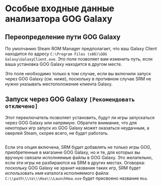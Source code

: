 # Особые входные данные анализатора GOG Galaxy

## Переопределение пути GOG Galaxy
По умолчанию Steam ROM Manager предполагает, что ваш Galaxy Client находится по адресу `C:\Program Files (x86)\GOG Galaxy\GalaxyClient.exe`. Это поле позволяет вам изменить путь, если ваша установка GOG Galaxy находится в другом месте.

Это поле необходимо только в том случае, если вы включили запуск через GOG Galaxy (см. ниже), поскольку в противном случае SRM не нужно указывать местоположение клиента Galaxy.

## Запуск через GOG Galaxy `[Рекомендовать отключено]`

Этот переключатель позволяет установить, будут ли игры запускаться через GOG Galaxy или напрямую. Обратите внимание, что для некоторых игр запуск из GOG Galaxy может оказаться неудачным, а оверлей Steam, скорее всего, не будет работать.

##

Если эта опция включена, SRM будет добавлять не только игры GOG, приобретенные в магазине GOG Galaxy, но и те, для которых вы вручную связали исполняемые файлы в GOG Galaxy. Это желательно, если эти игры не разбираются на SRM в других местах. Оговорка: поскольку GOG Galaxy не хранит названия таких игр, SRM будет использовать имя каталога исполняемого файла: `C:\\path\\\to\\\Hoa\\\LaunchHoa.exe` будет присвоено название `Hoa`.